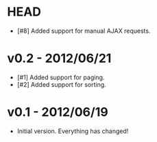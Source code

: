HEAD
====

- [#8] Added support for manual AJAX requests.

v0.2 - 2012/06/21
=================

- [#1] Added support for paging.
- [#2] Added support for sorting.

v0.1 - 2012/06/19
=============

- Initial version.  Everything has changed!
